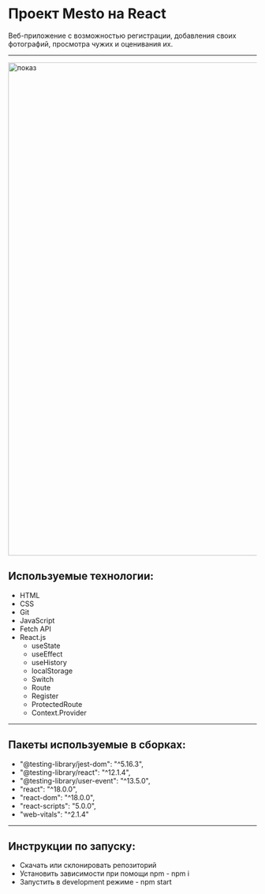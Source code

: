 # Проект Mesto на React

Веб-приложение с возможностью регистрации, добавления своих фотографий, просмотра чужих и оценивания их.
***

<img src="./readme-gif/presentation.gif" alt="показ" width="1000px">

## Используемые технологии:
* HTML
* CSS
* Git
* JavaScript
* Fetch API
* React.js
  * useState
  * useEffect
  * useHistory
  * localStorage
  * Switch
  * Route
  * Register
  * ProtectedRoute
  * Context.Provider
***

## Пакеты используемые в сборках:
* "@testing-library/jest-dom": "^5.16.3",
* "@testing-library/react": "^12.1.4",
* "@testing-library/user-event": "^13.5.0",
* "react": "^18.0.0",
* "react-dom": "^18.0.0",
* "react-scripts": "5.0.0",
* "web-vitals": "^2.1.4"
***

## Инструкции по запуску:
* Скачать или склонировать репозиторий
* Установить зависимости при помощи npm - npm i
* Запустить в development режиме - npm start